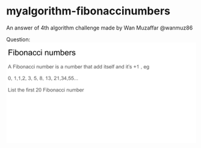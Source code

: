 # myalgorithm-fibonaccinumbers
An answer of 4th algorithm challenge made by Wan Muzaffar @wanmuz86

Question:
![Question](https://github.com/ammarsdc/myalgorithm-fibonaccinumbers/blob/master/question.png)
